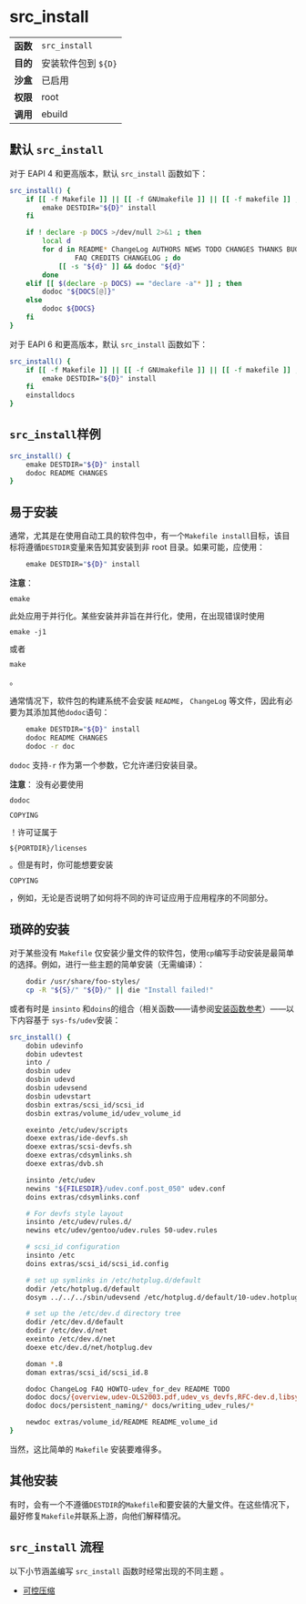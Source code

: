 # src_install

|          |                     |
| :------- | :------------------ |
| **函数** | `src_install`       |
| **目的** | 安装软件包到 `${D}` |
| **沙盒** | 已启用              |
| **权限** | root                |
| **调用** | ebuild              |

## 默认 `src_install`

对于 EAPI 4 和更高版本，默认 `src_install` 函数如下：

```bash
src_install() {
	if [[ -f Makefile ]] || [[ -f GNUmakefile ]] || [[ -f makefile ]] ; then
		emake DESTDIR="${D}" install
	fi

	if ! declare -p DOCS >/dev/null 2>&1 ; then
		local d
		for d in README* ChangeLog AUTHORS NEWS TODO CHANGES THANKS BUGS \
				FAQ CREDITS CHANGELOG ; do
			[[ -s "${d}" ]] && dodoc "${d}"
		done
	elif [[ $(declare -p DOCS) == "declare -a"* ]] ; then
		dodoc "${DOCS[@]}"
	else
		dodoc ${DOCS}
	fi
}
```

对于 EAPI 6 和更高版本，默认 `src_install` 函数如下：

```bash
src_install() {
	if [[ -f Makefile ]] || [[ -f GNUmakefile ]] || [[ -f makefile ]] ; then
		emake DESTDIR="${D}" install
	fi
	einstalldocs
}
```

## `src_install`样例

```bash
src_install() {
	emake DESTDIR="${D}" install
	dodoc README CHANGES
}
```

## 易于安装

通常，尤其是在使用自动工具的软件包中，有一个`Makefile install`目标，该目标将遵循`DESTDIR`变量来告知其安装到非 root 目录。如果可能，应使用：

```bash
	emake DESTDIR="${D}" install
```

<div class="alert alert-note">
<b>注意</b>： <code><pre>emake</pre></code>此处应用于并行化。某些安装并非旨在并行化，使用，在出现错误时使用<code><pre>emake -j1</pre></code>或者<code><pre>make</pre></code>。
</div>

通常情况下，软件包的构建系统不会安装 `README`， `ChangeLog` 等文件，因此有必要为其添加其他`dodoc`语句：

```bash
	emake DESTDIR="${D}" install
	dodoc README CHANGES
	dodoc -r doc
```

`dodoc` 支持`-r` 作为第一个参数，它允许递归安装目录。

<div class="alert alert-note">
<b>注意</b>： 没有必要使用<code><pre>dodoc</pre></code> <code><pre>COPYING</pre></code>！许可证属于<code><pre>${PORTDIR}/licenses</pre></code>。但是有时，你可能想要安装<code><pre>COPYING</pre></code>，例如，无论是否说明了如何将不同的许可证应用于应用程序的不同部分。
</div>

## 琐碎的安装

对于某些没有 `Makefile` 仅安装少量文件的软件包，使用`cp`编写手动安装是最简单的选择。例如，进行一些主题的简单安装（无需编译）：

```bash
	dodir /usr/share/foo-styles/
	cp -R "${S}/" "${D}/" || die "Install failed!"
```

或者有时是 `insinto` 和`doins`的组合（相关函数——请参阅[安装函数参考](./../../../function-reference/install-functions-reference.md)）——以下内容基于 `sys-fs/udev`安装：

```bash
src_install() {
	dobin udevinfo
	dobin udevtest
	into /
	dosbin udev
	dosbin udevd
	dosbin udevsend
	dosbin udevstart
	dosbin extras/scsi_id/scsi_id
	dosbin extras/volume_id/udev_volume_id

	exeinto /etc/udev/scripts
	doexe extras/ide-devfs.sh
	doexe extras/scsi-devfs.sh
	doexe extras/cdsymlinks.sh
	doexe extras/dvb.sh

	insinto /etc/udev
	newins "${FILESDIR}/udev.conf.post_050" udev.conf
	doins extras/cdsymlinks.conf

	# For devfs style layout
	insinto /etc/udev/rules.d/
	newins etc/udev/gentoo/udev.rules 50-udev.rules

	# scsi_id configuration
	insinto /etc
	doins extras/scsi_id/scsi_id.config

	# set up symlinks in /etc/hotplug.d/default
	dodir /etc/hotplug.d/default
	dosym ../../../sbin/udevsend /etc/hotplug.d/default/10-udev.hotplug

	# set up the /etc/dev.d directory tree
	dodir /etc/dev.d/default
	dodir /etc/dev.d/net
	exeinto /etc/dev.d/net
	doexe etc/dev.d/net/hotplug.dev

	doman *.8
	doman extras/scsi_id/scsi_id.8

	dodoc ChangeLog FAQ HOWTO-udev_for_dev README TODO
	dodoc docs/{overview,udev-OLS2003.pdf,udev_vs_devfs,RFC-dev.d,libsysfs.txt}
	dodoc docs/persistent_naming/* docs/writing_udev_rules/*

	newdoc extras/volume_id/README README_volume_id
}
```

当然，这比简单的 `Makefile` 安装要难得多。

## 其他安装

有时，会有一个不遵循`DESTDIR`的`Makefile`和要安装的大量文件。在这些情况下，最好修复`Makefile`并联系上游，向他们解释情况。

## `src_install` 流程

以下小节涵盖编写 `src_install` 函数时经常出现的不同主题 。

- [可控压缩](./controllable-compression.md)
